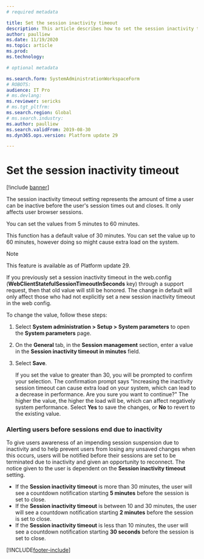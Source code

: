 ```yaml
---
# required metadata

title: Set the session inactivity timeout
description: This article describes how to set the session inactivity timeout.
author: paulliew
ms.date: 11/19/2020
ms.topic: article
ms.prod: 
ms.technology: 

# optional metadata

ms.search.form: SystemAdministrationWorkspaceForm
# ROBOTS: 
audience: IT Pro
# ms.devlang: 
ms.reviewer: sericks
# ms.tgt_pltfrm: 
ms.search.region: Global
# ms.search.industry: 
ms.author: paulliew
ms.search.validFrom: 2019-08-30
ms.dyn365.ops.version: Platform update 29

---
```


# Set the session inactivity timeout

[!include [banner](../includes/banner.md)]

The session inactivity timeout setting represents the amount of time a user can be inactive before the user's session times out and closes. It only affects user browser sessions.

You can set the values from 5 minutes to 60 minutes.

This function has a default value of 30 minutes. You can set the value up to 60 minutes, however doing so might cause extra load on the system.

> [!NOTE] 
> This feature is available as of Platform update 29.
>
> If you previously set a session inactivity timeout in the web.config (**WebClientStatefulSessionTimeoutInSeconds** key) through a support request, then that old value will still be honored. The change in default will only affect those who had not explicitly set a new session inactivity timeout in the web config.

To change the value, follow these steps:

1. Select **System administration > Setup > System parameters** to open the **System parameters** page.
2. On the **General** tab, in the **Session management** section, enter a value in the **Session inactivity timeout in minutes** field.
3. Select **Save**. 

    If you set the value to greater than 30, you will be prompted to confirm your selection. The confirmation prompt says "Increasing the inactivity session timeout can cause extra load on your system, which can lead to a decrease in performance. Are you sure you want to continue?" The higher the value, the higher the load will be, which can affect negatively system performance. Select **Yes** to save the changes, or **No** to revert to the existing value.
    
### Alerting users before sessions end due to inactivity
To give users awareness of an impending session suspension due to inactivity and to help prevent users from losing any unsaved changes when this occurs, users will be notified before their sessions are set to be terminated due to inactivity and given an opportunity to reconnect. The notice given to the user is dependent on the **Session inactivity timeout** setting. 

-  If the **Session inactivity timeout** is more than 30 minutes, the user will see a countdown notification starting **5 minutes** before the session is set to close. 
-  If the **Session inactivity timeout** is between 10 and 30 minutes, the user will see a countdown notification starting **2 minutes** before the session is set to close. 
-  If the **Session inactivity timeout** is less than 10 minutes, the user will see a countdown notification starting **30 seconds** before the session is set to close.



[!INCLUDE[footer-include](../../../includes/footer-banner.md)]
